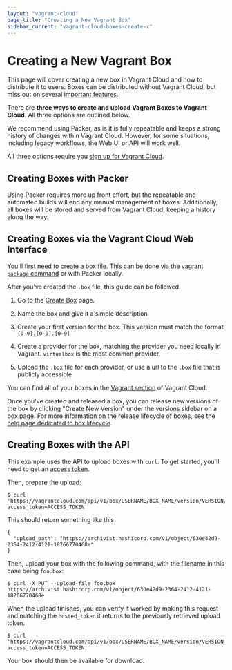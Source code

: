 ```yaml
---
layout: "vagrant-cloud"
page_title: "Creating a New Vagrant Box"
sidebar_current: "vagrant-cloud-boxes-create-x"
---
```


# Creating a New Vagrant Box

This page will cover creating a new box in Vagrant Cloud and how to distribute
it to users. Boxes can be distributed without Vagrant Cloud, but
miss out on several [important features](/docs/vagrant-cloud/boxes).

There are __three ways to create and upload Vagrant Boxes to Vagrant Cloud__. All
three options are outlined below.

We recommend using Packer, as is it is fully repeatable and keeps a strong
history of changes within Vagrant Cloud. However, for some situations, including
legacy workflows, the Web UI or API will work well.

All three options require you [sign up for Vagrant Cloud](https://vagrantcloud.com/account/new).

## Creating Boxes with Packer

Using Packer requires more up front effort, but the repeatable and
automated builds will end any manual management of boxes. Additionally,
all boxes will be stored and served from Vagrant Cloud, keeping a history along
 the way.

## Creating Boxes via the Vagrant Cloud Web Interface

You'll first need to create a box file. This can be done via
the [vagrant `package` command](http://docs.vagrantup.com/v2/boxes/base.html)
or with Packer locally.

After you've created the `.box` file, this guide can be followed.

1. Go to the [Create Box](https://vagrantcloud.com/boxes/new) page.

1. Name the box and give it a simple description

1. Create your first version for the box. This version
must match the format `[0-9].[0-9].[0-9]`

1. Create a provider for the box, matching the provider you need
locally in Vagrant. `virtualbox` is the most common provider.

1. Upload the `.box` file for each provider, or use a url to the `.box`
file that is publicly accessible

You can find all of your boxes in the [Vagrant section](https://vagrantcloud.com/vagrant) of Vagrant Cloud.

Once you've created and released a box, you can release new versions of
the box by clicking "Create New Version" under the versions sidebar on
a box page. For more information on the release lifecycle of boxes, see
the [help page dedicated to box lifecycle](/docs/vagrant-cloud/boxes/lifecycle.html).

## Creating Boxes with the API

This example uses the API to upload boxes with `curl`. To get started, you'll
need to get an [access token](https://vagrantcloud.com/settings/tokens).

Then, prepare the upload:

    $ curl 'https://vagrantcloud.com/api/v1/box/USERNAME/BOX_NAME/version/VERSION/provider/PROVIDER_NAME/upload?access_token=ACCESS_TOKEN'

This should return something like this:

    {
      "upload_path": "https://archivist.hashicorp.com/v1/object/630e42d9-2364-2412-4121-18266770468e"
    }

Then, upload your box with the following command, with the filename in this case being `foo.box`:

    $ curl -X PUT --upload-file foo.box https://archivist.hashicorp.com/v1/object/630e42d9-2364-2412-4121-18266770468e

When the upload finishes, you can verify it worked by making this request and matching the `hosted_token` it returns to the previously retrieved upload token.

    $ curl 'https://vagrantcloud.com/api/v1/box/USERNAME/BOX_NAME/version/VERSION_NUMBER/provider/PROVIDER_NAME?access_token=ACCESS_TOKEN'

Your box should then be available for download.

